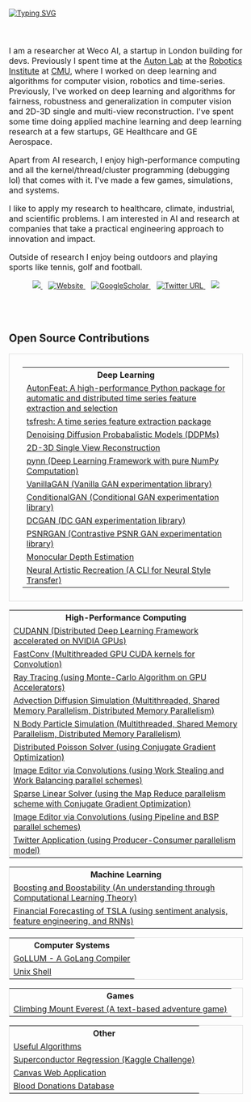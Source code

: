 <div style="padding: 20px;">
    <a href="https://github.com/DhruvSrikanth">
        <img src="https://readme-typing-svg.demolab.com?font=Georgia&size=24&duration=2000&pause=500&multiline=false&width=300&height=50&lines=Dhruv+Srikanth" alt="Typing SVG" />
    </a>
</div>


<div style="padding: 20px;">
    <p style="font-size: 16px;">
        I am a researcher at Weco AI, a startup in London building for devs. Previously I spent time at the <a href="https://autonlab.org">Auton Lab</a> at the <a href="">Robotics Institute</a> at <a href="">CMU</a>, where I worked on deep learning and algorithms for computer vision, robotics and time-series. Previously, I've worked on deep learning and algorithms for fairness, robustness and generalization in computer vision and 2D-3D single and multi-view reconstruction. I've spent some time doing applied machine learning and deep learning research at a few startups, GE Healthcare and GE Aerospace.
    </p>
    <p style="font-size: 16px;">
        Apart from AI research, I enjoy high-performance computing and all the kernel/thread/cluster programming (debugging lol) that comes with it. I've made a few games, simulations, and systems.
    </p>
    <p style="font-size: 16px;">
        I like to apply my research to healthcare, climate, industrial, and scientific problems. I am interested in AI and research at companies that take a practical engineering approach to innovation and impact.
    </p>
    <p style="font-size: 16px;">
        Outside of research I enjoy being outdoors and playing sports like tennis, golf and football.
    </p>
    <p style="text-align: center;">
        <a href="mailto:dhruvsrikanth@uchicago.edu">
            <img src="https://img.shields.io/badge/-Email-red?style=flat&logo=gmail&logoColor=white">
        </a>
        &nbsp;&nbsp;
        <a href='https://dhruvsrikanth.github.io/' target="_blank">
            <img alt='Website' src='https://img.shields.io/badge/Website-FF5722?style=flat&logoColor=white&&color=FFA500'>
        </a>
        &nbsp;&nbsp;
        <a href='https://scholar.google.com/citations?hl=en&user=Dvh53xkAAAAJ' target="_blank">
            <img alt='GoogleScholar' src='https://img.shields.io/badge/Scholar-100000?style=flat&logo=GoogleScholar&logoColor=white&&color=0181FF'>
        </a>
        &nbsp;&nbsp;
        <a href="https://twitter.com/DhruvSrikanth">
            <img alt="Twitter URL" src="https://img.shields.io/twitter/url?color=blue&label=Twitter&style=social&url=https%3A%2F%2Ftwitter.com%2FDhruvSrikanth">
        </a>
        &nbsp;&nbsp;
        <a href="https://www.linkedin.com/in/dhruv-srikanth/">
            <img src="https://img.shields.io/badge/-Linkedin-blue?style=flat&logo=linkedin">
        </a>
    </p>
</div>

<div style="padding: 20px;">
    <h2>Open Source Contributions</h2> 
    <table style="border-collapse: collapse; width: 100%; border: 1px solid #dddddd; padding: 26px">
        <tr><th colspan="1">Deep Learning</th></tr>
        <tr><td><a href="https://github.com/autonlab/AutonFeat">AutonFeat: A high-performance Python package for automatic and distributed time series feature extraction and selection</a></td></tr>
        <tr><td><a href="https://github.com/blue-yonder/tsfresh">tsfresh: A time series feature extraction package</a></td></tr>
        <tr><td><a href="https://github.com/DhruvSrikanth/DenoisingDiffusionProbabilisticModels">Denoising Diffusion Probabalistic Models (DDPMs)</a></td></tr>
        <tr><td><a href="https://github.com/DhruvSrikanth/2D-3D-Single-View-Reconstruction">2D-3D Single View Reconstruction</a></td></tr>
        <tr><td><a href="https://github.com/DhruvSrikanth/pynn">pynn (Deep Learning Framework with pure NumPy Computation)</a></td></tr>
        <tr><td><a href="https://github.com/DhruvSrikanth/VanillaGAN">VanillaGAN (Vanilla GAN experimentation library)</a></td></tr>
        <tr><td><a href="https://github.com/DhruvSrikanth/ConditionalGAN">ConditionalGAN (Conditional GAN experimentation library)</a></td></tr>
        <tr><td><a href="https://github.com/DhruvSrikanth/DCGAN">DCGAN (DC GAN experimentation library)</a></td></tr>
        <tr><td><a href="https://github.com/DhruvSrikanth/PSNRGAN">PSNRGAN (Contrastive PSNR GAN experimentation library)</a></td></tr>
        <tr><td><a href="https://github.com/DhruvSrikanth/MonoDepth">Monocular Depth Estimation</a></td></tr>
        <tr><td><a href="https://github.com/DhruvSrikanth/NeuralArtisticRecreation-CLI-Tool">Neural Artistic Recreation (A CLI for Neural Style Transfer)</a></td></tr>
    </table>
    <table style="border-collapse: collapse; width: 100%; border: 1px solid #dddddd;">
        <tr><th colspan="1">High-Performance Computing</th></tr>
        <tr><td><a href="https://github.com/DhruvSrikanth/CUDANN">CUDANN (Distributed Deep Learning Framework accelerated on NVIDIA GPUs)</a></td></tr>
        <tr><td><a href="https://github.com/DhruvSrikanth/FastConv">FastConv (Multithreaded GPU CUDA kernels for Convolution)</a></td></tr>
        <tr><td><a href="https://github.com/DhruvSrikanth/Monte-Carlo-Ray-Tracing">Ray Tracing (using Monte-Carlo Algorithm on GPU Accelerators)</a></td></tr>
        <tr><td><a href="https://github.com/DhruvSrikanth/Advection-Diffusion-Simulation">Advection Diffusion Simulation (Multithreaded, Shared Memory Parallelism, Distributed Memory Parallelism)</a></td></tr>
        <tr><td><a href="https://github.com/DhruvSrikanth/N-Body-Simulation">N Body Particle Simulation (Multithreaded, Shared Memory Parallelism, Distributed Memory Parallelism)</a></td></tr>
        <tr><td><a href="https://github.com/DhruvSrikanth/Conjugate-Gradient-Simulation">Distributed Poisson Solver (using Conjugate Gradient Optimization)</a></td></tr>
        <tr><td><a href="https://github.com/DhruvSrikanth/WorkBalancingStealingImageEditor">Image Editor via Convolutions (using Work Stealing and Work Balancing parallel schemes)</a></td></tr>
        <tr><td><a href="https://github.com/DhruvSrikanth/MapReduceSparseSolver">Sparse Linear Solver (using the Map Reduce parallelism scheme with Conjugate Gradient Optimization)</a></td></tr>
        <tr><td><a href="https://github.com/DhruvSrikanth/PipelineBSPImageEditor">Image Editor via Convolutions (using Pipeline and BSP parallel schemes)</a></td></tr>
        <tr><td><a href="https://github.com/DhruvSrikanth/TwitterGo">Twitter Application (using Producer-Consumer parallelism model)</a></td></tr>
    </table>
    <table style="border-collapse: collapse; width: 100%; border: 1px solid #dddddd;">
        <tr><th colspan="1">Machine Learning</th></tr>
        <tr><td><a href="https://github.com/DhruvSrikanth/Boosting-Theory">Boosting and Boostability (An understanding through Computational Learning Theory)</a></td></tr>
        <tr><td><a href="https://github.com/DhruvSrikanth/TSLA-Financial-Forecasting">Financial Forecasting of TSLA (using sentiment analysis, feature engineering, and RNNs)</a></td></tr>
    </table>
    <table style="border-collapse: collapse; width: 100%; border: 1px solid #dddddd;">
        <tr><th colspan="1">Computer Systems</th></tr>
        <tr><td><a href="https://github.com/DhruvSrikanth/GoLLUM">GoLLUM - A GoLang Compiler</a></td></tr>
        <tr><td><a href="https://github.com/DhruvSrikanth/Unix-Like-Shell">Unix Shell</a></td></tr>
    </table>
    <table style="border-collapse: collapse; width: 100%; border: 1px solid #dddddd;">
        <tr><th colspan="1">Games</th></tr>
        <tr><td><a href="https://github.com/DhruvSrikanth/ClimbingEverestGame">Climbing Mount Everest (A text-based adventure game)</a></td></tr>
    </table>
    <table style="border-collapse: collapse; width: 100%; border: 1px solid #dddddd;">
        <tr><th colspan="1">Other</th></tr>
        <tr><td><a href="https://github.com/DhruvSrikanth/Algorithms">Useful Algorithms</a></td></tr>
        <tr><td><a href="https://github.com/DhruvSrikanth/Superconductor-Regression-Kaggle-Challenge">Superconductor Regression (Kaggle Challenge)</a></td></tr>
        <tr><td><a href="https://github.com/DhruvSrikanth/Web-Dev-Project">Canvas Web Application</a></td></tr>
        <tr><td><a href="https://github.com/DhruvSrikanth/Blood-Donations-DB">Blood Donations Database</a></td></tr>
    </table>
</div>
